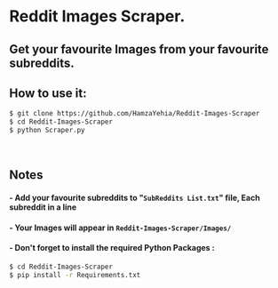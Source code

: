 # Reddit Images Scraper.

## Get your favourite Images from your favourite subreddits.

## How to use it:

```bash
$ git clone https://github.com/HamzaYehia/Reddit-Images-Scraper
$ cd Reddit-Images-Scraper
$ python Scraper.py
```

<br>

## Notes

#### - Add your favourite subreddits to "`SubReddits List.txt`" file, Each subreddit in a line

#### - Your Images will appear in `Reddit-Images-Scraper/Images/`

#### - Don't forget to install the required Python Packages :
```bash
$ cd Reddit-Images-Scraper
$ pip install -r Requirements.txt
